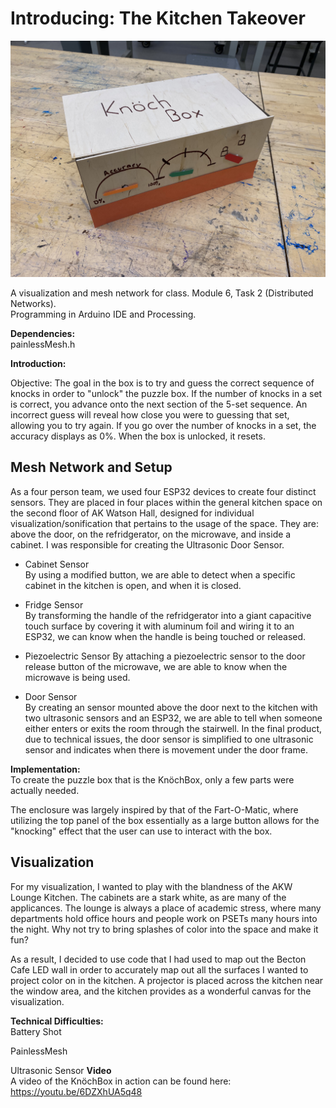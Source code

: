 # Introducing: The Kitchen Takeover

![alt text][intro]

[intro]: https://github.com/tantantheman/tantan-knochbox/blob/master/photos/knochoverview.jpeg "Knochbox Overview"

A visualization and mesh network for class. Module 6, Task 2 (Distributed Networks).  
Programming in Arduino IDE and Processing.  

**Dependencies:**  
painlessMesh.h  

**Introduction:**  

Objective: The goal in the box is to try and guess the correct sequence of knocks in order to "unlock" the puzzle box. If the number of knocks in a set is correct, you advance onto the next section of the 5-set sequence. An incorrect guess will reveal how close you were to guessing that set, allowing you to try again. If you go over the number of knocks in a set, the accuracy displays as 0%. When the box is unlocked, it resets. 

## Mesh Network and Setup 
As a four person team, we used four ESP32 devices to create four distinct sensors. They are placed in four places within the general kitchen space on the second floor of AK Watson Hall, designed for individual visualization/sonification that pertains to the usage of the space. They are: above the door, on the refridgerator, on the microwave, and inside a cabinet. I was responsible for creating the Ultrasonic Door Sensor. 

- Cabinet Sensor  
By using a modified button, we are able to detect when a specific cabinet in the kitchen is open, and when it is closed.  

- Fridge Sensor  
By transforming the handle of the refridgerator into a giant capacitive touch surface by covering it with aluminum foil and wiring it to an ESP32, we can know when the handle is being touched or released.  

- Piezoelectric Sensor
By attaching a piezoelectric sensor to the door release button of the microwave, we are able to know when the microwave is being used. 

- Door Sensor  
By creating an sensor mounted above the door next to the kitchen with two ultrasonic sensors and an ESP32, we are able to tell when someone either enters or exits the room through the stairwell. In the final product, due to technical issues, the door sensor is simplified to one ultrasonic sensor and indicates when there is movement under the door frame.
  
**Implementation:**  
To create the puzzle box that is the KnöchBox, only a few parts were actually needed.

The enclosure was largely inspired by that of the Fart-O-Matic, where utilizing the top panel of the box essentially as a large button allows for the "knocking" effect that the user can use to interact with the box.  
## Visualization  
For my visualization, I wanted to play with the blandness of the AKW Lounge Kitchen. The cabinets are a stark white, as are many of the applicances. The lounge is always a place of academic stress, where many departments hold office hours and people work on PSETs many hours into the night. Why not try to bring splashes of color into the space and make it fun?  

As a result, I decided to use code that I had used to map out the Becton Cafe LED wall in order to accurately map out all the surfaces I wanted to project color on in the kitchen. A projector is placed across the kitchen near the window area, and the kitchen provides as a wonderful canvas for the visualization. 
 

**Technical Difficulties:**  
Battery Shot

PainlessMesh 

Ultrasonic Sensor
**Video**  
A video of the KnöchBox in action can be found here:  
https://youtu.be/6DZXhUA5q48  
